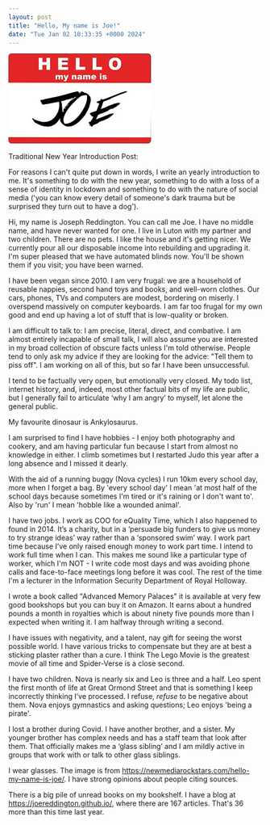 ```yaml
---
layout: post
title: "Hello, My name is Joe!"
date: "Tue Jan 02 10:33:35 +0000 2024"
---
```



![Picture of a nametag that says 'Hello my name is Joe'](/assets/images/mynameisjoe.jpg) 


Traditional New Year Introduction Post: 

For reasons I can't quite put down in words, I write an yearly  introduction to me.  It's something to do with the new year, something to do with a loss of a sense of identity in lockdown and something to do with the nature of social media ('you can know every detail of someone's dark trauma but be surprised they turn out to have a dog'). 


Hi, my name is Joseph Reddington. You can call me Joe. I have no middle name, and have never wanted for one.
I live in Luton with my partner and two children. There are no pets. I like the house and it's getting nicer. We currently pour all our disposable income into rebuilding and upgrading it. I'm super pleased that we have automated blinds now. You'll be shown them if you visit; you have been warned. 


I have been vegan since 2010. I am very frugal: we are a household of reusable nappies, second hand toys and books, and well-worn clothes. Our cars, phones, TVs and computers are modest, bordering on miserly. I overspend massively on computer keyboards. I am far too frugal for my own good and end up having a lot of stuff that is low-quality or broken.

I am difficult to talk to: I am precise, literal, direct, and combative. I am almost entirely incapable of small talk, I will also assume you are interested in my broad collection of obscure facts unless I'm told otherwise. People tend to only ask my advice if they are looking for the advice: "Tell them to piss off".  I am working on all of this, but so far I have been unsuccessful.

I tend to be factually very open, but emotionally very closed. My todo list, internet history, and, indeed, most other factual bits of my life are public, but I generally  fail to articulate ‘why I am angry’ to myself, let alone the general public.

My favourite dinosaur is Ankylosaurus.

I am surprised to find I have hobbies - I enjoy both photography and cookery, and am having particular fun because I start from almost no knowledge in either. I climb sometimes but I restarted Judo this year after a long absence and I missed it dearly.

With the aid of a running buggy (Nova cycles) I run 10km every school day, more when I forget a bag.  By 'every school day' I mean 'at most half of the school days because sometimes I'm tired or it's raining or I don't want to'.  Also by 'run' I mean 'hobble like a wounded animal'. 

I have two jobs. I work as COO for eQuality Time, which I also happened to found in 2014. It’s a charity, but in a ‘persuade big funders to give us money to try strange ideas’ way rather than a ‘sponsored swim’ way. I work part time because I’ve only raised enough money to work part time. I intend to work full time when I can.   This makes me sound like a particular type of worker, which I'm NOT - I write code most days and was avoiding phone calls and face-to-face meetings long before it was cool.  The rest of the time I'm a lecturer in the Information Security Department of Royal Holloway.


I wrote a book called "Advanced Memory Palaces" it is available at very few good bookshops but you can buy it on Amazon. It earns about a hundred pounds a month in royalties which is about ninety five pounds more than I expected when writing it.  I am halfway through writing a second.  

I have issues with negativity, and a talent, nay gift for seeing the worst possible world.  I have various tricks to compensate but they are at best a sticking plaster rather than a cure.  I think The Lego Movie is the greatest movie of all time and Spider-Verse is a close second.

I have two children. Nova is nearly six and Leo is three and a half. Leo spent the first month of life at Great Ormond Street and that is something I keep incorrectly thinking I’ve processed.  I refuse, *refuse* to be negative about them. Nova enjoys gymnastics and asking questions; Leo enjoys 'being a pirate'. 

I lost a brother during Covid. I have another brother, and a sister.  My younger brother has complex needs and has a staff team that look after them.  That officially makes me a ‘glass sibling’ and I am mildly active in groups that work with or talk to other glass siblings. 

I wear glasses.  The image is from https://newmediarockstars.com/hello-my-name-is-joe/.  I have strong opinions about people citing sources. 

There is a big pile of unread books on my bookshelf.   I have a blog at https://joereddington.github.io/, where there are 167 articles. That's 36 more than this time last year. 
